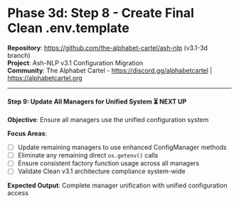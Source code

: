 # Phase 3d: Step 8 - Create Final Clean .env.template

**Repository**: https://github.com/the-alphabet-cartel/ash-nlp (v3.1-3d branch)  
**Project**: Ash-NLP v3.1 Configuration Migration  
**Community**: The Alphabet Cartel - https://discord.gg/alphabetcartel | https://alphabetcartel.org

---

#### **Step 9: Update All Managers for Unified System** ⏳ **NEXT UP**
**Objective**: Ensure all managers use the unified configuration system

**Focus Areas**:
- [ ] Update remaining managers to use enhanced ConfigManager methods
- [ ] Eliminate any remaining direct `os.getenv()` calls
- [ ] Ensure consistent factory function usage across all managers
- [ ] Validate Clean v3.1 architecture compliance system-wide

**Expected Output**: Complete manager unification with unified configuration access